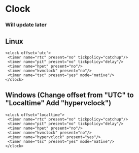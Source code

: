 # Clock

### Will update later

## Linux
    <clock offset='utc'>
     <timer name="rtc" present="no" tickpolicy="catchup"/>
     <timer name="pit" present="no" tickpolicy="delay"/>
     <timer name="hpet" present="no"/>
     <timer name="kvmclock" present="no"/>
     <timer name="tsc" present="yes" mode="native"/>
    </clock>


## Windows (Change offset from "UTC" to "Localtime" Add "hypervclock")
    <clock offset="localtime">
     <timer name="rtc" present="no" tickpolicy="catchup"/>
     <timer name="pit" present="no" tickpolicy="delay"/>
     <timer name="hpet" present="no"/>
     <timer name="kvmclock" present="no"/>
     <timer name="hypervclock" present="yes"/>
     <timer name="tsc" present="yes" mode="native"/>
    </clock>
